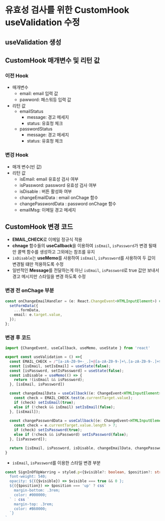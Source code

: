 # 유효성 검사를 위한 CustomHook useValidation 수정
## useValidation 생성

## CustomHook 매개변수 및 리턴 값
### 이전 Hook 
- 매개변수 
  - email: email 입력 값
  - pawword: 패스워등 입력 값
- 리턴 값
  - emailStatus
    - message: 경고 메세지
    - status: 유효청 체크
  - passwordStatus
    - message: 경고 메세지
    - status: 유효청 체크

### 변겅 Hook
- 매개 변수(빈 값)
- 리턴 값
  - isEmail: email 유효성 검사 여부
  - isPassword: password 유효성 검사 여부
  - isDisable : 버튼 활성화 여부
  - changeEmailData : email onChage 함수
  - changePasswordData : password onChage 함수
  - emailMsg: 이메일 경고 메세지

## CustomHook 변경 코드
- **EMAIL_CHECK**로 이메일 정규식 적용
- **chnage** 함수들의 **useCallback**을 이용하여 `isEmail`, `isPassword`가 변경 될때만 콜백 함수를 생성하고 그외에는 참조를 유지
- `isDisable`는 **useMemo**를 사용하여 `isEmail`, `isPassword`를 사용하여 두 값이 변경될 떄만 적용하도록 수정
- 일반적인 **Message**를 전달하는게 아닌 `isEmail`, `isPassword`로 true 값만 보내서 경고 메시지만 스타일을 변경 하도록 수정
### 변경 전 onChage 부분
```typescript
const onChangeEmailHandler = (e: React.ChangeEvent<HTMLInputElement>) => {
  setFormData({
    ...formData,
    email: e.target.value,
  });
};
```
### 변경 후 코드
```typescript
import {ChangeEvent, useCallback, useMemo, useState } from 'react'

export const useValidation = () =>{
  const EMAIL_CHECK = /^[a-zA-Z0-9+-_.]+@[a-zA-Z0-9-]+\.[a-zA-Z0-9-.]+$/;
  const [isEmail, setIsEmail] = useState(false);
  const [isPassword, setIsPassword] = useState(false);
  const isDisable = useMemo(() => {
    return !(isEmail && isPassword);
  }, [isEmail, isPassword]) 

  const changeEmailData = useCallback((e: ChangeEvent<HTMLInputElement>) => {
    const check = EMAIL_CHECK.test(e.currentTarget.value);
    if (check) setIsEmail(true);
    else if (!check && isEmail) setIsEmail(false); 
  }, [isEmail]);
  
  const changePasswordData = useCallback((e: ChangeEvent<HTMLInputElement>) => {
    const check = e.currentTarget.value.length > 7;
    if (check) setIsPassword(true);
    else if (!check && isPassword) setIsPassword(false);
  }, [isPassword]);

  return [isEmail, isPassword, isDisable, changeEmailData, changePasswordData] as const
}
```
- `isEmail`, `isPassword`를 이용한 스타일 변경 부분
```typescript
const SignInOfUpWarring = styled.p<{$visible?: boolean, $position?: string}>` 
  font-weight: 540;
  opacity: ${({$visible}) => $visible === true && 0 };
  ${({$position}) => $position === 'up' ? css`
    margin-bottom: .3rem;
    color: #000000;
  ` : css `
    margin-top: .3rem;
    color: #B60000;
  `} 
`
```